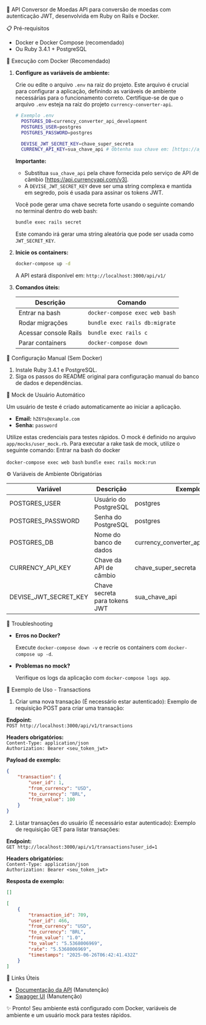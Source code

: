 🚀 API Conversor de Moedas
API para conversão de moedas com autenticação JWT, desenvolvida em Ruby on Rails e Docker.

📋 Pré-requisitos
*   Docker e Docker Compose (recomendado)
*   Ou Ruby 3.4.1 + PostgreSQL

🐳 Execução com Docker (Recomendado)

1.  **Configure as variáveis de ambiente:**

    Crie ou edite o arquivo `.env` na raiz do projeto. Este arquivo é crucial para configurar a aplicação, definindo as variáveis de ambiente necessárias para o funcionamento correto. Certifique-se de que o arquivo `.env` esteja na raiz do projeto `currency-converter-api`.

    ```bash
    # Exemplo .env
      POSTGRES_DB=currency_converter_api_development
      POSTGRES_USER=postgres
      POSTGRES_PASSWORD=postgres

      DEVISE_JWT_SECRET_KEY=chave_super_secreta 
      CURRENCY_API_KEY=sua_chave_api # Obtenha sua chave em: [https://api.currencyapi.com/v3]
    ```

    **Importante:**
    *   Substitua `sua_chave_api` pela chave fornecida pelo serviço de API de câmbio [https://api.currencyapi.com/v3].
    *   A `DEVISE_JWT_SECRET_KEY` deve ser uma string complexa e mantida em segredo, pois é usada para assinar os tokens JWT.

    Você pode gerar uma chave secreta forte usando o seguinte comando no terminal dentro do web bash:

    ```bash
    bundle exec rails secret
    ```

    Este comando irá gerar uma string aleatória que pode ser usada como `JWT_SECRET_KEY`.

2.  **Inicie os containers:**

    ```bash
    docker-compose up -d
    ```

    A API estará disponível em: `http://localhost:3000/api/v1/`

3.  **Comandos úteis:**

    | Descrição             | Comando                         |
    | --------------------- | ------------------------------- |
    | Entrar na bash       | `docker-compose exec web bash` |
    | Rodar migrações       | `bundle exec rails db:migrate` |
    | Acessar console Rails | `bundle exec rails c`         |
    | Parar containers      | `docker-compose down`           |

🔧 Configuração Manual (Sem Docker)

1.  Instale Ruby 3.4.1 e PostgreSQL.
2.  Siga os passos do README original para configuração manual do banco de dados e dependências.

🔄 Mock de Usuário Automático

Um usuário de teste é criado automaticamente ao iniciar a aplicação.

*   **Email:** `hZ6Ys@example.com`
*   **Senha:** `password`

Utilize estas credenciais para testes rápidos. O mock é definido no arquivo `app/mocks/user_mock.rb`.
Para executar a rake task de mock, utilize o seguinte comando:
Entrar na bash do docker

`docker-compose exec web bash`
`bundle exec rails mock:run`

⚙️ Variáveis de Ambiente Obrigatórias

| Variável           | Descrição                       | Exemplo              |
| ------------------ | ------------------------------- | -------------------- |
| POSTGRES_USER      | Usuário do PostgreSQL          | postgres             |
| POSTGRES_PASSWORD  | Senha do PostgreSQL            | postgres             |
| POSTGRES_DB        | Nome do banco de dados         | currency_converter_api_development |
| CURRENCY_API_KEY   | Chave da API de câmbio         | chave_super_secreta  |
| DEVISE_JWT_SECRET_KEY | Chave secreta para tokens JWT | sua_chave_api        |

🚨 Troubleshooting

*   **Erros no Docker?**

    Execute `docker-compose down -v` e recrie os containers com `docker-compose up -d`.

*   **Problemas no mock?**

    Verifique os logs da aplicação com `docker-compose logs app`.

📌 Exemplo de Uso - Transactions

1. Criar uma nova transação (É necessário estar autenticado):
Exemplo de requisição POST para criar uma transação:

**Endpoint:**  
`POST http://localhost:3000/api/v1/transactions`

**Headers obrigatórios:**  
`Content-Type: application/json`  
`Authorization: Bearer <seu_token_jwt>`

**Payload de exemplo:**
```json
{
    "transaction": {
        "user_id": 1,
        "from_currency": "USD",
        "to_currency": "BRL",
        "from_value": 100
    }
}
```

2. Listar transações do usuário (É necessário estar autenticado):
Exemplo de requisição GET para listar transações:

**Endpoint:**  
`GET http://localhost:3000/api/v1/transactions?user_id=1`

**Headers obrigatórios:**  
`Content-Type: application/json`  
`Authorization: Bearer <seu_token_jwt>`

**Resposta de exemplo:**
```json
[]
```

```json
[
    {
        "transaction_id": 709,
        "user_id": 466,
        "from_currency": "USD",
        "to_currency": "BRL",
        "from_value": "1.0",
        "to_value": "5.5368006969",
        "rate": "5.5368006969",
        "timestamps": "2025-06-26T06:42:41.432Z"
    }
]
```
🔗 Links Úteis

*   [Documentação da API](link_para_documentacao) (Manutenção)
*   [Swagger UI](link_para_swagger) (Manutenção)

✨ Pronto! Seu ambiente está configurado com Docker, variáveis de ambiente e um usuário mock para testes rápidos.